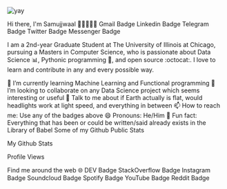 ![yay](https://raw.githubusercontent.com/urbanisierung/urbanisierung/master/that-was-more-work-than-i-thought.svg)

Hi there, I'm Samujjwaal 👋🏼👨🏻‍💻
Gmail Badge Linkedin Badge Telegram Badge Twitter Badge Messenger Badge



I am a 2nd-year Graduate Student at The University of Illinois at Chicago, pursuing a Masters in Computer Science, who is passionate about Data Science 📊, Pythonic programming 🐍, and open source :octocat:. I love to learn and contribute in any and every possible way.

🌱 I’m currently learning Machine Learning and Functional programming
👯 I’m looking to collaborate on any Data Science project which seems interesting or useful
💬 Talk to me about if Earth actually is flat, would headlights work at light speed, and everything in between
📫 How to reach me: Use any of the badges above
😄 Pronouns: He/Him
👾 Fun fact: Everything that has been or could be written/said already exists in the Library of Babel
Some of my Github Public Stats


My Github Stats

Profile Views

Find me around the web 🌐
DEV Badge StackOverflow Badge Instagram Badge Soundcloud Badge Spotify Badge YouTube Badge Reddit Badge


